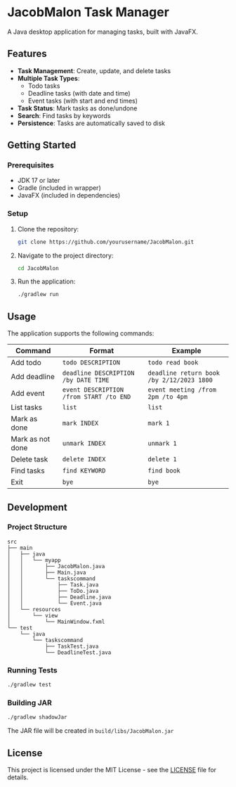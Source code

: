 # JacobMalon Task Manager

A Java desktop application for managing tasks, built with JavaFX.

## Features

- **Task Management**: Create, update, and delete tasks
- **Multiple Task Types**:
    - Todo tasks
    - Deadline tasks (with date and time)
    - Event tasks (with start and end times)
- **Task Status**: Mark tasks as done/undone
- **Search**: Find tasks by keywords
- **Persistence**: Tasks are automatically saved to disk

## Getting Started

### Prerequisites

- JDK 17 or later
- Gradle (included in wrapper)
- JavaFX (included in dependencies)

### Setup

1. Clone the repository:
   ```bash
   git clone https://github.com/yourusername/JacobMalon.git
   ```

2. Navigate to the project directory:
   ```bash
   cd JacobMalon
   ```

3. Run the application:
   ```bash
   ./gradlew run
   ```

## Usage

The application supports the following commands:

| Command | Format | Example |
|---------|---------|---------|
| Add todo | `todo DESCRIPTION` | `todo read book` |
| Add deadline | `deadline DESCRIPTION /by DATE TIME` | `deadline return book /by 2/12/2023 1800` |
| Add event | `event DESCRIPTION /from START /to END` | `event meeting /from 2pm /to 4pm` |
| List tasks | `list` | `list` |
| Mark as done | `mark INDEX` | `mark 1` |
| Mark as not done | `unmark INDEX` | `unmark 1` |
| Delete task | `delete INDEX` | `delete 1` |
| Find tasks | `find KEYWORD` | `find book` |
| Exit | `bye` | `bye` |

## Development

### Project Structure

```
src
├── main
│   ├── java
│   │   └── myapp
│   │       ├── JacobMalon.java
│   │       ├── Main.java
│   │       └── taskscommand
│   │           ├── Task.java
│   │           ├── ToDo.java
│   │           ├── Deadline.java
│   │           └── Event.java
│   └── resources
│       └── view
│           └── MainWindow.fxml
└── test
    └── java
        └── taskscommand
            ├── TaskTest.java
            └── DeadlineTest.java
```

### Running Tests

```bash
./gradlew test
```

### Building JAR

```bash
./gradlew shadowJar
```

The JAR file will be created in `build/libs/JacobMalon.jar`

## License

This project is licensed under the MIT License - see the [LICENSE](LICENSE) file for details.